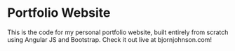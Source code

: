 # Portfolio Website

This is the code for my personal portfolio website, built entirely from scratch using
Angular JS and Bootstrap. Check it out live at bjornjohnson.com!
